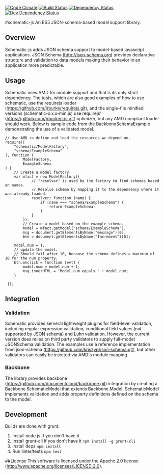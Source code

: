 [![Code Climate](https://codeclimate.com/github/atsid/schematic-js/badges/gpa.svg)](https://codeclimate.com/github/atsid/schematic-js)
[![Build Status](https://travis-ci.org/atsid/schematic-js.svg?branch=master)](https://travis-ci.org/atsid/schematic-js)
[![Dependency Status](https://david-dm.org/atsid/schematic-js.svg)](https://david-dm.org/atsid/schematic-js)
[![Dev Dependency Status](https://david-dm.org/atsid/schematic-js/dev-status.svg)](https://david-dm.org/atsid/schematic-js)

#schematic-js
An ES5 JSON-schema-based model support library.

## Overview
Schematic-js adds JSON schema support to model-based javascript applications. JSON Schema (http://json-schema.org) provides declarative structure and validation to data models making their behavior in an application more predictable.

## Usage

Schematic uses AMD for module support and that is its only strict dependency. The tests, which are also good examples of how to use schematic, use the requirejs loader (https://github.com/jrburke/requirejs.git), and the single-file minified versions (schematic-x.x.x-min.js) use requirejs' (https://github.com/jrburke/r.js.git) optimizer, but any AMD compliant loader should work.
Below is sample code from the BackboneSchemaExample demonstrating the use of a validated model.
```
// Use AMD to define and load the resources we depend on.
require([
    "schematic/ModelFactory",
    "schema/ExampleSchema"
], function (
        ModelFactory,
        ExampleSchema
) {
    // Create a model factory.
    var mfact = new ModelFactory({
            // "resolver" is used by the factory to find schemas based on names.
            // Resolve schema by mapping it to the dependency where it was already loaded.
            resolver: function (name) {
                if (name === "schema/ExampleSchema") {
                    return ExampleSchema;
                }
            }
        }),
        // Create a model based on the example schema.
        model = mfact.getModel("schema/ExampleSchema"),
        msg = document.getElementsByName("message")[0],
        btn = document.getElementsByName("Increment")[0];

    model.num = 1;
    // update the model.
    // Should fail after 10, because the schema defines a maximum of 10 for the num property.
    btn.onclick = function (evt) {
        model.num = model.num + 1;
        msg.innerHTML = "Model.num equals " + model.num;
    }

 });
```

## Integration

### Validation
Schematic provides serveral lightweight plugins for field-level validation, including regular expression validation, conditional field values (not supported by JSON schema) and Luhn validation. However, the current version does relies on third party validators to supply full-model JSONSchema validation. The examples use a reference implementation from json-schema (https://github.com/kriszyp/json-schema.git), but other validators can easily be injected via AMD's module mapping.

### Backbone
The library provides backbone (https://github.com/documentcloud/backbone.git) integration by creating a Backbone.SchematicModel that extends Backbone.Model. SchematicModel implements validation and adds property definitions defined on the schema to the model.

## Development

Builds are done with grunt.

1. Install node.js if you don't have it
1. Install grunt-cli if you don't have it `npm install -g grunt-cli`
1. Install deps `npm install`
1. Run linter/tests `npm test`

##License
This software is licensed under the Apache 2.0 license (http://www.apache.org/licenses/LICENSE-2.0).
